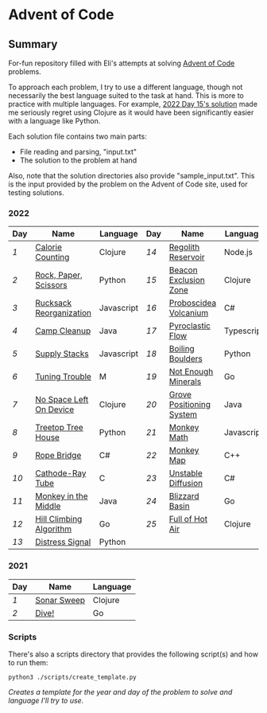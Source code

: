 # Advent of Code

## Summary

For-fun repository filled with Eli's attempts at solving [Advent of Code](www.adventofcode.com) problems.

To approach each problem, I try to use a different language, though not necessarily the best language suited to the task at hand. This is more to practice with multiple languages. For example, [2022 Day 15's solution](./2022/15/solution.clj) made me seriously regret using Clojure as it would have been significantly easier with a language like Python.

Each solution file contains two main parts:
- File reading and parsing, "input.txt"
- The solution to the problem at hand

Also, note that the solution directories also provide "sample_input.txt". This is the input provided by the problem on the Advent of Code site, used for testing solutions.

### 2022

| Day  | Name                                 | Language   | Day  | Name                                  | Language   |
| ---- | ------------------------------------ | ---------- | ---- | ------------------------------------- | ---------- |
| *1*  | [Calorie Counting](./2022/1)         | Clojure    | *14* | [Regolith Reservoir](./2022/14)       | Node.js    |
| *2*  | [Rock, Paper, Scissors](./2022/2)    | Python     | *15* | [Beacon Exclusion Zone](./2022/15)    | Clojure    |
| *3*  | [Rucksack Reorganization](./2022/3)  | Javascript | *16* | [Proboscidea Volcanium](./2022/16)    | C#         |
| *4*  | [Camp Cleanup](./2022/4)             | Java       | *17* | [Pyroclastic Flow](./2022/17)         | Typescript |
| *5*  | [Supply Stacks](./2022/5)            | Javascript | *18* | [Boiling Boulders](./2022/18)         | Python     |
| *6*  | [Tuning Trouble](./2022/6)           | M          | *19* | [Not Enough Minerals](./2022/19)      | Go         |
| *7*  | [No Space Left On Device](./2022/7)  | Clojure    | *20* | [Grove Positioning System](./2022/20) | Java       |
| *8*  | [Treetop Tree House](./2022/8)       | Python     | *21* | [Monkey Math](./2022/21)              | Javascript |
| *9*  | [Rope Bridge](./2022/9)              | C#         | *22* | [Monkey Map](./2022/22)               | C++        |
| *10* | [Cathode-Ray Tube](./2022/10)        | C          | *23* | [Unstable Diffusion](./2022/23)       | C#         |
| *11* | [Monkey in the Middle](./2022/11)    | Java       | *24* | [Blizzard Basin](./2022/24)           | Go         |
| *12* | [Hill Climbing Algorithm](./2022/12) | Go         | *25* | [Full of Hot Air](./2022/25)          | Clojure    |
| *13* | [Distress Signal](./2022/13)         | Python     |

### 2021

| Day  | Name                                 | Language   |
| ---- | ------------------------------------ | ---------- |
| *1*  | [Sonar Sweep](./2021/1)              | Clojure    |
| *2*  | [Dive!](./2021/2)                    | Go         |

### Scripts

There's also a scripts directory that provides the following script(s) and how to run them:

`python3 ./scripts/create_template.py`

*Creates a template for the year and day of the problem to solve and language I'll try to use.*